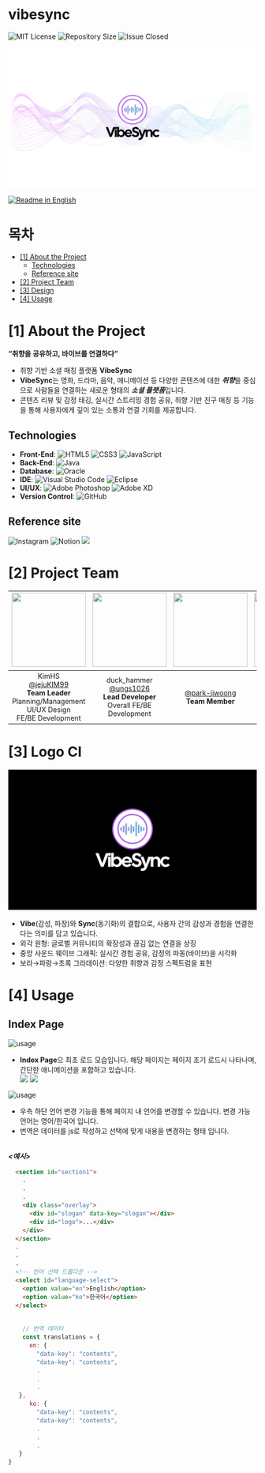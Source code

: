 # vibesync

<!--배지-->
![MIT License][license-shield] ![Repository Size][repository-size-shield] ![Issue Closed][issue-closed-shield]

<!--프로젝트 대문 이미지-->
![Project Title](readme_img/main.jpeg)

<!--프로젝트 버튼-->
 [![Readme in English][readme-eng-shield]][readme-eng-url]

 <!--목차-->
# 목차
- [[1] About the Project](#1-about-the-project)
  - [Technologies](#technologies)
  - [Reference site](#Reference-site)
- [[2] Project Team](#2-Project-Team)
- [[3] Design](#3-Design)
- [[4] Usage](#4-usage)


 <!--목차 끝-->

# [1] About the Project
**“취향을 공유하고, 바이브를 연결하다”**

- 취향 기반 소셜 매칭 플랫폼 **VibeSync**
- **VibeSync**는 영화, 드라마, 음악, 애니메이션 등 다양한 콘텐츠에 대한 ***취향***을 중심으로 사람들을 연결하는 새로운 형태의 ***소셜 플랫폼***입니다.
- 콘텐츠 리뷰 및 감정 태깅, 실시간 스트리밍 경험 공유, 취향 기반 친구 매칭 등 기능을 통해 사용자에게 깊이 있는 소통과 연결 기회를 제공합니다.

## Technologies

- **Front-End**: ![HTML5](https://img.shields.io/badge/html5-%23E34F26.svg?style=for-the-badge&logo=html5&logoColor=white) ![CSS3](https://img.shields.io/badge/css3-%231572B6.svg?style=for-the-badge&logo=css3&logoColor=white) ![JavaScript](https://img.shields.io/badge/javascript-%23323330.svg?style=for-the-badge&logo=javascript&logoColor=%23F7DF1E)
- **Back-End**: ![Java](https://img.shields.io/badge/java-%23ED8B00.svg?style=for-the-badge&logo=openjdk&logoColor=white)
- **Database**: ![Oracle](https://img.shields.io/badge/Oracle-F80000?style=for-the-badge&logo=oracle&logoColor=white)
- **IDE**: ![Visual Studio Code](https://img.shields.io/badge/Visual%20Studio%20Code-0078d7.svg?style=for-the-badge&logo=visual-studio-code&logoColor=white) ![Eclipse](https://img.shields.io/badge/Eclipse-FE7A16.svg?style=for-the-badge&logo=Eclipse&logoColor=white)
- **UI/UX**: ![Adobe Photoshop](https://img.shields.io/badge/adobe%20photoshop-%2331A8FF.svg?style=for-the-badge&logo=adobe%20photoshop&logoColor=white) ![Adobe XD](https://img.shields.io/badge/Adobe%20XD-470137?style=for-the-badge&logo=Adobe%20XD&logoColor=#FF61F6)
- **Version Control**: ![GitHub](https://img.shields.io/badge/github-%23121011.svg?style=for-the-badge&logo=github&logoColor=white)

## Reference site

![Instagram](https://img.shields.io/badge/Instagram-%23E4405F.svg?style=for-the-badge&logo=Instagram&logoColor=white) ![Notion](https://img.shields.io/badge/Notion-%23000000.svg?style=for-the-badge&logo=notion&logoColor=white) <img src="https://img.shields.io/badge/Teleparty-FF0000?style=for-the-badge&logoColor=white">


# [2] Project Team

|<img src="https://avatars.githubusercontent.com/u/147032519?v=4" width="150" height="150"/>|<img src="https://avatars.githubusercontent.com/u/180395275?v=4" width="150" height="150"/>|<img src="https://avatars.githubusercontent.com/u/199547917?v=4" width="150" height="150"/>|<img src="https://avatars.githubusercontent.com/u/186297935?v=4" width="150" height="150"/>|<img src="https://avatars.githubusercontent.com/u/199547900?v=4" width="150" height="150"/>|
|:-:|:-:|:-:|:-:|:-:|
|KimHS<br/>[@jejuKIM99](https://github.com/jejuKIM99)<br>**Team Leader**<br>Planning/Management<br>UI/UX Design<br>FE/BE Development|duck_hammer<br/>[@ungs1026](https://github.com/ungs1026)<br>**Lead Developer**<br>Overall FE/BE Development|[@park-jiwoong](https://github.com/park-jiwoong)<br>**Team Member**|[@msgggg1](https://github.com/msgggg1)<br>**Team Member**|Yeji Kim<br/>[@Yeji-Kim-Erica](https://github.com/Yeji-Kim-Erica)<br>**Team Member**|

# [3] Logo CI
![Logo CI](readme_img/ci.jpeg)
- **Vibe**(감성, 파장)와 **Sync**(동기화)의 결합으로, 사용자 간의 감성과 경험을 연결한다는 의미를 담고 있습니다.
- 외각 원형: 글로벌 커뮤니티의 확장성과 끊김 없는 연결을 상징
- 중앙 사운드 웨이브 그래픽: 실시간 경험 공유, 감정의 파동(바이브)을 시각화
- 보라→파랑→초록 그라데이션: 다양한 취향과 감정 스펙트럼을 표현

# [4] Usage

<h2>Index Page</h2>

![usage](readme_img/index1.gif)

- **Index Page**으 최초 로드 모습입니다. 해당 페이지는 페이지 초기 로드시 나타나며, 간단한 애니메이션을 포함하고 있습니다.<br>
<img src="https://img.shields.io/badge/Typed.js-5DAED7?style=for-the-badge&logoColor=white"> <img src="https://img.shields.io/badge/Swiper-5DAED7?style=for-the-badge&logoColor=white">

![usage](readme_img/index2.gif)

- 우측 하단 언어 번경 기능을 통해 페이지 내 언어를 변경할 수 있습니다. 변경 가능 언어는 영어/한국어 입니다.
- 번역은 데이터를 js로 작성하고 선택에 맞게 내용을 변경하는 형태 입니다.<br><br>

***\<예시\>***
```html
  <section id="section1">
    .
    .
    .
    <div class="overlay">
      <div id="slogan" data-key="slogan"></div>
      <div id="logo">...</div>
    </div>
  </section>
  .
  .
  .
  <!-- 언어 선택 드롭다운 -->
  <select id="language-select">
    <option value="en">English</option>
    <option value="ko">한국어</option>
  </select>

```


```javascript

    // 번역 데이터
    const translations = {
      en: {
        "data-key": "contents",
        "data-key": "contents",
        .
        .
        .
   },
      ko: {
        "data-key": "contents",
        "data-key": "contents",
        .
        .
        .
   }
}

```



<!--Url for Badges-->
[license-shield]: https://img.shields.io/github/license/dev-ujin/readme-template?labelColor=D8D8D8&color=04B4AE
[repository-size-shield]: https://img.shields.io/github/repo-size/dev-ujin/readme-template?labelColor=D8D8D8&color=BE81F7
[issue-closed-shield]: https://img.shields.io/github/issues-closed/dev-ujin/readme-template?labelColor=D8D8D8&color=FE9A2E

<!--Url for Buttons-->
[readme-eng-shield]: https://img.shields.io/badge/-readme%20in%20english-2E2E2E?style=for-the-badge

<!--URLS-->
[readme-eng-url]: README_EN.md
